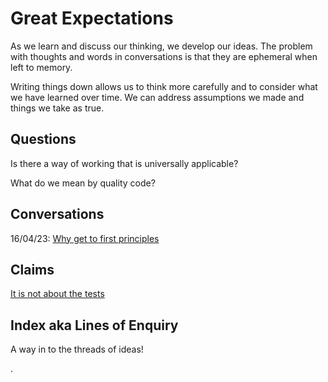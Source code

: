 # Great Expectations

As we learn and discuss our thinking, we develop our ideas. The problem with thoughts and words in conversations is that they are ephemeral when left to memory.

Writing things down allows us to think more carefully and to consider what we have learned over time. We can address assumptions we made and things we take as true.

## Questions

Is there a way of working that is universally applicable?

What do we mean by quality code?

## Conversations

16/04/23: [Why get to first principles](Notes/why-get-to-first-principles.html)

## Claims

[It is not about the tests](Notes/It%20is%20not%20about%20the%20tests.md)

## Index aka Lines of Enquiry

A way in to the threads of ideas!

.

